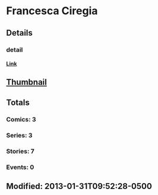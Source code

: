 # Francesca  Ciregia 
## Details
### detail
#### [Link](http://marvel.com/comics/creators/10156/francesca_ciregia?utm_campaign=apiRef&utm_source=225578a89fc76f3d20fbffda5d17a88d)
## [Thumbnail](http://i.annihil.us/u/prod/marvel/i/mg/f/10/4bfad84a81ca5.jpg)
## Totals
### Comics: 3
### Series: 3
### Stories: 7
### Events: 0
## Modified: 2013-01-31T09:52:28-0500